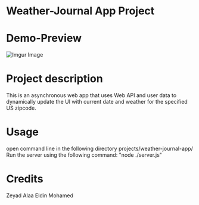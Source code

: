 # Weather-Journal App Project



# Demo-Preview

<!-- Add a demo for your project -->

<!-- After you have written about your project, it is a good idea to have a demo/preview(**video/gif/screenshots** are good options) of your project so that people can know what to expect in your project. You could also add the demo in the previous section with the product description.
Here is a random GIF as a placeholder.
 -->

![Imgur Image](https://i.imgur.com/4oiY1qU.png)

# Project description
This is an asynchronous web app that uses Web API and user data to dynamically update the UI with current date and weather for the specified US zipcode.

# Usage
open command line in the following directory projects/weather-journal-app/
Run the server using the following command: "node ./server.js"

<!-- This is optional and it is used to give the user info on how to use the project after installation. This could be added in the Installation section also. -->

# Credits
Zeyad Alaa Eldin Mohamed